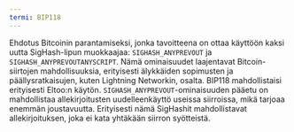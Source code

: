 ```yaml
---
termi: BIP118
---
```


Ehdotus Bitcoinin parantamiseksi, jonka tavoitteena on ottaa käyttöön kaksi uutta SigHash-lipun muokkaajaa: `SIGHASH_ANYPREVOUT` ja `SIGHASH_ANYPREVOUTANYSCRIPT`. Nämä ominaisuudet laajentavat Bitcoin-siirtojen mahdollisuuksia, erityisesti älykkäiden sopimusten ja päällysratkaisujen, kuten Lightning Networkin, osalta. BIP118 mahdollistaisi erityisesti Eltoo:n käytön. `SIGHASH_ANYPREVOUT`-ominaisuuden pääetu on mahdollistaa allekirjoitusten uudelleenkäyttö useissa siirroissa, mikä tarjoaa enemmän joustavuutta. Erityisesti nämä SigHashit mahdollistavat allekirjoituksen, joka ei kata yhtäkään siirron syötteistä.